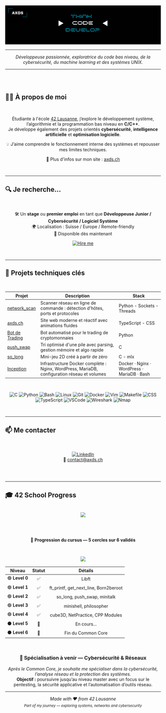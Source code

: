 <p align="center">
  <img src="https://github.com/XI-X-IX/XI-X-IX/blob/main/axds_baniere.png" alt="Cover GIF">
</p>

---

<p align="center">
  <em>Développeuse passionnée, exploratrice du code bas niveau, de la cybersécurité, du machine learning et des systèmes UNIX.</em>
</p>

---

<br><br>

## 👩‍💻 À propos de moi

<div align="center">

<br>

Étudiante à l'école [42 Lausanne](https://42lausanne.ch/), j’explore le développement système, l’algorithmie et la programmation bas niveau en **C/C++**.  
Je développe également des projets orientés **cybersécurité**, **intelligence artificielle** et **optimisation logicielle**.  

💡 J’aime comprendre le fonctionnement interne des systèmes et repousser mes limites techniques.  

🔗 Plus d'infos sur mon site : [axds.ch](https://axds.ch)

</div>

<br>

---

## 🔍 Je recherche...
<div align="center">
  
<br>
  
🛠 Un **stage** ou **premier emploi** en tant que **Développeuse Junior / Cybersécurité / Logiciel Système**  
🌍 Localisation : Suisse / Europe / Remote-friendly  
📅 Disponible dès maintenant  

[![Hire me](https://img.shields.io/badge/-Hire%20me-green?style=for-the-badge)](mailto:a.dos.santos@live.fr)

</div>

<br>

---

## 🚀 Projets techniques clés

<div align="center">

<br>

| Projet | Description | Stack |
|--------|-------------|------------------|
| [network_scan](https://github.com/XI-X-IX/network_scan) | Scanner réseau en ligne de commande : détection d'hôtes, ports et protocoles | Python - Sockets - Threads |
| [axds.ch](https://axds.ch) | Site web moderne et réactif avec animations fluides | TypeScript - CSS |
| [Bot de Trading](https://github.com/XI-X-IX/DemoXbot) | Bot automatisé pour le trading de cryptomonnaies | Python |
| [push_swap](https://github.com/XI-X-IX/push_swap) | Tri optimisé d'une pile avec parsing, gestion mémoire et algo rapide | C |
| [so_long](https://github.com/XI-X-IX/so_long) | Mini-jeu 2D créé à partir de zéro | C - mlx |
| [Inception](https://github.com/XI-X-IX/Inception) | Infrastructure Docker complète : Nginx, WordPress, MariaDB, configuration réseau et volumes | Docker · Nginx · WordPress · MariaDB · Bash |


</div>

<br>

<div align="center">

![C](https://img.shields.io/badge/-C-blue?style=flat&logo=c)
![Python](https://img.shields.io/badge/-Python-3776AB?style=flat&logo=python&logoColor=white)
![Bash](https://img.shields.io/badge/-Bash-white?style=flat&logo=gnu-bash)
![Linux](https://img.shields.io/badge/-Linux-black?style=flat&logo=linux)
![Git](https://img.shields.io/badge/-Git-orange?style=flat&logo=git)
![Docker](https://img.shields.io/badge/-Docker-2496ED?style=flat&logo=docker)
![Vim](https://img.shields.io/badge/-Vim-019733?style=flat&logo=vim)
![Makefile](https://img.shields.io/badge/-Makefile-brightgreen?style=flat)
![CSS](https://img.shields.io/badge/-CSS3-264de4?style=flat&logo=css3&logoColor=white)
![TypeScript](https://img.shields.io/badge/-TypeScript-3178C6?style=flat&logo=typescript&logoColor=white)
![VSCode](https://img.shields.io/badge/-VSCode-007ACC?style=flat&logo=visual-studio-code&logoColor=white)
![Wireshark](https://img.shields.io/badge/-Wireshark-1679A7?style=flat&logo=wireshark)
![Nmap](https://img.shields.io/badge/-Nmap-004B87?style=flat)

</div>

<br>

---

## 📫 Me contacter

<div align="center">

<br>

[![LinkedIn](https://img.shields.io/badge/-LinkedIn-blue?style=flat&logo=linkedin)](https://www.linkedin.com/in/axds/)  
📧 [contact@axds.ch](mailto:axds.contact@gmail.com)

</div>

<br><br>

---

## 🎓 42 School Progress  

<br>

<div align="center">

<img src="https://img.shields.io/badge/École-42%20Lausanne-1E2024?style=for-the-badge&logo=42&logoColor=white" />

<br><br>

🎯 **Progression du cursus — 5 cercles sur 6 validés**

<br>

<p align="center">
  <img src="https://img.shields.io/badge/Progress-83%25-blue?style=for-the-badge&logo=42&logoColor=white" />
</p>

<div align="center">

| Niveau | Statut | Détails |
|:------:|:-------:|:--------:|
| 🟢 **Level 0** | ✅ | Libft |
| 🟢 **Level 1** | ✅ | ft_printf, get_next_line, Born2beroot |
| 🟢 **Level 2** | ✅ | so_long, push_swap, minitalk |
| 🟢 **Level 3** | ✅ | minishell, philosopher |
| 🟢 **Level 4** | ✅ | cube3D, NetPractice, CPP Modules |
| ⚫ **Level 5** | 🔄 | En cours... |
| ⚫ **Level 6** | 🔄 | Fin du Common Core |

</div>

<br>

### 🔐 Spécialisation à venir — **Cybersécurité & Réseaux**
<em>Après le Common Core, je souhaite me spécialiser dans la cybersécurité, l’analyse réseau et la protection des systèmes.</em><br>
<b>Objectif :</b> poursuivre jusqu’au niveau master avec un focus sur le pentesting, la sécurité applicative et l’automatisation d’outils réseau.

</div>

---

<div align="center">

*Made with ❤️ from 42 Lausanne*  
<sub>*Part of my journey — exploring systems, networks and cybersecurity*</sub>

</div>
